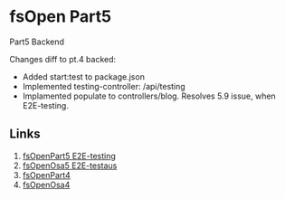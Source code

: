 # fsOpen Part5

Part5 Backend

Changes diff to pt.4 backed:

- Added start:test to package.json
- Implemented testing-controller: /api/testing
- Implamented populate to controllers/blog. Resolves 5.9 issue, when E2E-testing.

## Links
1. [fsOpenPart5 E2E-testing](https://fullstackopen.com/en/part5/end_to_end_testing_playwright)
2. [fsOpenOsa5 E2E-testaus](https://fullstackopen.com/osa5/end_to_end_testaus_playwright)
3. [fsOpenPart4](https://fullstackopen.com/en/part4)
4. [fsOpenOsa4](https://fullstackopen.com/osa4)

